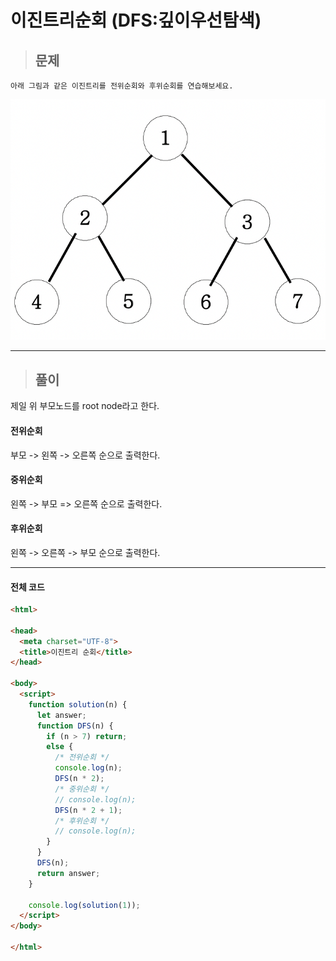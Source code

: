 # 이진트리순회 (DFS:깊이우선탐색)

> ## 문제

```
아래 그림과 같은 이진트리를 전위순회와 후위순회를 연습해보세요.
```
![이진트리](../../img/이진트리.png)
***

> ## 풀이

제일 위 부모노드를 root node라고 한다.

#### 전위순회
부모 -> 왼쪽 -> 오른쪽 순으로 출력한다.
#### 중위순회
왼쪽 -> 부모 => 오른쪽 순으로 출력한다.
#### 후위순회
왼쪽 -> 오른쪽 -> 부모 순으로 출력한다.
***

#### 전체 코드
```html
<html>

<head>
  <meta charset="UTF-8">
  <title>이진트리 순회</title>
</head>

<body>
  <script>
    function solution(n) {
      let answer;
      function DFS(n) {
        if (n > 7) return;
        else {
          /* 전위순회 */
          console.log(n);
          DFS(n * 2);
          /* 중위순회 */
          // console.log(n);
          DFS(n * 2 + 1);
          /* 후위순회 */
          // console.log(n);
        }
      }
      DFS(n);
      return answer;
    }

    console.log(solution(1));
  </script>
</body>

</html>
```